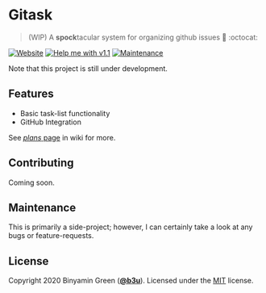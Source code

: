 # Gitask
> (WIP) A **spock**tacular system for organizing github issues :vulcan_salute: :octocat:

[![Website](https://img.shields.io/website?down_message=down&label=gh-pages&logo=github&up_message=online&up_color=blue&url=https%3A%2F%2Fb3u.github.io%2Fgitask&style=flat-square)](https://b3u.github.io/gitask)
[![Help me with v1.1](https://img.shields.io/badge/Help_me_with-v1.1-9cf?style=flat-square)](https://github.com/b3u/gitask/issues?q=is%3Aissue+milestone%3A%22v1.1.0%22)
[![Maintenance](https://img.shields.io/maintenance/yes/2020?style=flat-square)](#maintenance)

Note that this project is still under development.

## Features
- Basic task-list functionality
- GitHub Integration

See [*plans* page](https://github.com/b3u/gitask/wiki/plans) in wiki for more.

## Contributing
Coming soon.

## Maintenance
This is primarily a side-project; however, I can certainly take a look at any bugs or feature-requests.

## License
Copyright 2020 Binyamin Green ([**@b3u**](https://github.com/b3u)). Licensed under the [MIT](https://github.com/b3u/gitask/blob/master/LICENSE) license.
